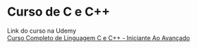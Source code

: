 # Curso de C e C++

Link do curso na Udemy  
[Curso Completo de Linguagem C e C++ - Iniciante Ao Avançado](https://www.udemy.com/course/curso-completo-de-linguagem-c-iniciante-ao-avancado/)
